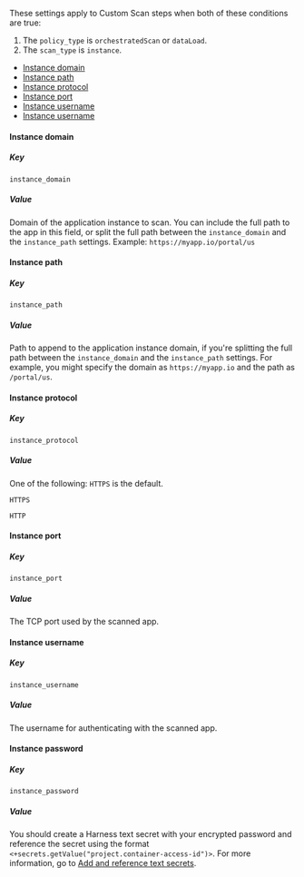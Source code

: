 <!-- details>
<summary>Instance scan settings</summary -->

These settings apply to Custom Scan steps when both of these conditions are true:

1. The `policy_type` is `orchestratedScan` or `dataLoad`.
2. The `scan_type` is `instance`.

<!-- TOC start (generated with https://github.com/derlin/bitdowntoc) -->

- [Instance domain](#instance-domain)
- [Instance path](#instance-path)
- [Instance protocol](#instance-protocol)
- [Instance port](#instance-port)
- [Instance username](#instance-username)
- [Instance username](#instance-password)

<!-- TOC end -->


#### Instance domain

##### Key
```
instance_domain
```

##### Value
Domain of the application instance to scan. You can include the full path to the app in this field, or split the full path between the `instance_domain` and the `instance_path` settings. Example: `https://myapp.io/portal/us`

#### Instance path

##### Key
```
instance_path
```

##### Value
Path to append to the application instance domain, if you're splitting the full path between the `instance_domain` and the `instance_path` settings. For example, you might specify the domain as `https://myapp.io` and the path as `/portal/us`.

#### Instance protocol

##### Key
```
instance_protocol
```

##### Value
One of the following: `HTTPS` is the default.
```
HTTPS
```
```
HTTP
```

#### Instance port

##### Key
```
instance_port
```

##### Value

The TCP port used by the scanned app.

#### Instance username

##### Key
```
instance_username
```

##### Value

The username for authenticating with the scanned app.

#### Instance password

##### Key
```
instance_password
```

##### Value

You should create a Harness text secret with your encrypted password and reference the secret using the format `<+secrets.getValue("project.container-access-id")>`. For more information, go to [Add and reference text secrets](/docs/platform/secrets/add-use-text-secrets).
